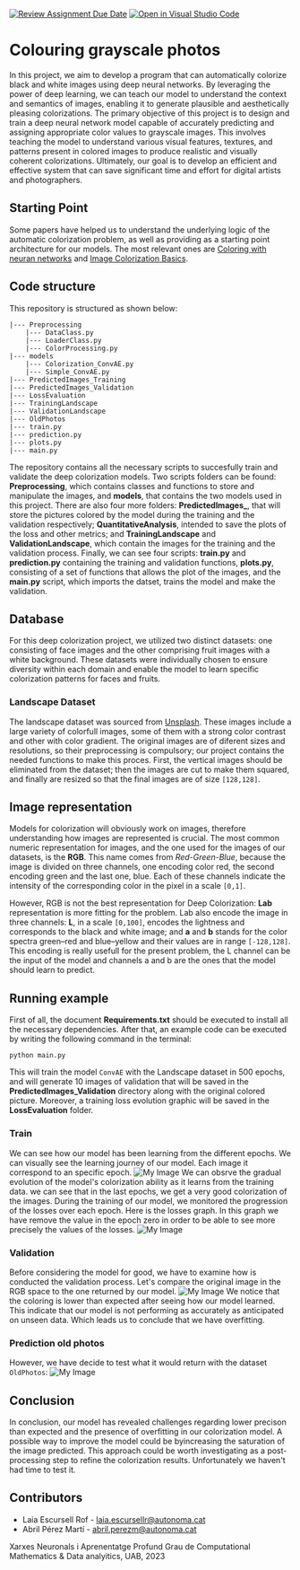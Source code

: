 [![Review Assignment Due Date](https://classroom.github.com/assets/deadline-readme-button-24ddc0f5d75046c5622901739e7c5dd533143b0c8e959d652212380cedb1ea36.svg)](https://classroom.github.com/a/sPgOnVC9)
[![Open in Visual Studio Code](https://classroom.github.com/assets/open-in-vscode-718a45dd9cf7e7f842a935f5ebbe5719a5e09af4491e668f4dbf3b35d5cca122.svg)](https://classroom.github.com/online_ide?assignment_repo_id=11118782&assignment_repo_type=AssignmentRepo)
# Colouring grayscale photos
In this project, we aim to develop a program that can automatically colorize black and white images using deep neural networks. By leveraging the power of deep learning, we can teach our model to understand the context and semantics of images, enabling it to generate plausible and aesthetically pleasing colorizations. The primary objective of this project is to design and train a deep neural network model capable of accurately predicting and assigning appropriate color values to grayscale images. This involves teaching the model to understand various visual features, textures, and patterns present in colored images to produce realistic and visually coherent colorizations. Ultimately, our goal is to develop an efficient and effective system that can save significant time and effort for digital artists and photographers.

## Starting Point
Some papers have helped us to understand the underlying logic of the automatic colorization problem, as well as providing as a starting point architecture for our models. The most relevant ones are [Coloring with neuran networks]([https://github.com/saeed-anwar/ColorSurvey](https://emilwallner.medium.com/colorize-b-w-photos-with-a-100-line-neural-network-53d9b4449f8d)) and [Image Colorization Basics](https://www.kaggle.com/code/basu369victor/image-colorization-basic-implementation-with-cnn).

## Code structure
This repository is structured as shown below:
```
|--- Preprocessing
    |--- DataClass.py
    |--- LoaderClass.py
    |--- ColorProcessing.py
|--- models
    |--- Colorization_ConvAE.py
    |--- Simple_ConvAE.py
|--- PredictedImages_Training
|--- PredictedImages_Validation
|--- LossEvaluation
|--- TrainingLandscape
|--- ValidationLandscape
|--- OldPhotos
|--- train.py
|--- prediction.py
|--- plots.py
|--- main.py
```
The repository contains all the necessary scripts to succesfully train and validate the deep colorization models. Two scripts folders can be found: **Preprocessing**, which contains classes and functions to store and manipulate the images, and **models**, that contains the two models used in this project. There are also four more folders: **PredictedImages_**, that will store the pictures colored by the model during the training and the validation respectively; **QuantitativeAnalysis**, intended to save the plots of the loss and other metrics; and **TrainingLandscape** and **ValidationLandscape**, which contain the images for the training and the validation process. Finally,  we can see four scripts: **train.py** and **prediction.py** containing the training and validation functions, **plots.py**, consisting of a set of functions that allows the plot of the images, and the **main.py** script, which imports the datset, trains the model and make the validation.

## Database
For this deep colorization project, we utilized two distinct datasets: one consisting of face images and the other comprising fruit images with a white background. These datasets were individually chosen to ensure diversity within each domain and enable the model to learn specific colorization patterns for faces and fruits.

### Landscape Dataset
The landscape dataset was sourced from [Unsplash]((https://unsplash.com/es/colecciones/89287309/all)). These images include a large variety of colorfull images, some of them with a strong color contrast and other with color gradient. The original images are of diferent sizes and resolutions, so their preprocessing is compulsory; our project contains the needed functions to make this proces. First, the vertical images should be eliminated from the dataset; then the images are cut to make them  squared, and finally are resized so that the final images are of size ```[128,128]```.

## Image representation
Models for colorization will obviously work on images, therefore understanding how images are represented is crucial. The most common numeric representation for images, and the one used for the images of our datasets, is the **RGB**. This name comes from *Red-Green-Blue*, because the image is divided on three channels, one encoding color red, the second encoding green and the last one, blue. Each of these channels indicate the intensity of the corresponding color in the pixel in a scale ```[0,1]```.

However, RGB is not the best representation for Deep Colorization: **Lab** representation is more fitting for the problem. Lab also encode the image in three channels: **L**, in a scale ```[0,100]```, encodes the lightness and corresponds to the black and white image; and **a** and **b** stands for the color spectra green–red and blue–yellow and their values are in range ```[-128,128]```. This encoding is really usefull for the present problem, the L channel can be the input of the model and channels a and b are the ones that the model should learn to predict. 

## Running example
First of all, the document **Requirements.txt** should be executed to install all the necessary dependencies. After that, an example code can be executed by writing the following command in the terminal:
```
python main.py
```
This will train the model ```ConvAE``` with the Landscape dataset in 500 epochs, and will generate 10 images of validation that will be saved in the **PredictedImages_Validation** directory along with the original colored picture. Moreover, a training loss evolution graphic will be saved in the **LossEvaluation** folder. 

### Train
We can see how our model has been learning from the different epochs.
We can visually see the learning journey of our model. Each image it correspond to an specific epoch.
![My Image](TrainedImages.png)
We can obsrve the gradual evolution of the model's colorization ability as it learns from the training data. we can see that in the last epochs, we get a very good colorization of the images.
During the training of our model, we monitored the progression of the losses over each epoch. Here is the losses graph. In this graph we have remove the value in the epoch zero in order to be able to see more precisely the values of the losses.
![My Image](LossEvaluation/evalutaion.png)

### Validation
Before considering the model for good, we have to examine how is conducted the validation process. Let's compare the original image in the RGB space to the one returned by our model.
![My Image](ValidationImages.png)
We notice that the coloring is lower than expected after seeing how our model learned. This indicate that our model is not performing as accurately as anticipated on unseen data. Which leads us to conclude that we have overfitting.

### Prediction old photos
However, we have decide to test what it would return with the dataset `OldPhotos`:
![My Image](PredictedOldPhotos.png)

## Conclusion
In conclusion, our model has revealed challenges regarding lower precison than expected and the presence of overfitting in our colorization model.
A possible way to improve the model could be byincreasing the saturation of the image predicted. This approach could be worth investigating as a post-processing step to refine the colorization results. Unfortunately we haven't had time to test it.

## Contributors
* Laia Escursell Rof - laia.escursellr@autonoma.cat
* Abril Pérez Martí - abril.perezm@autonoma.cat

Xarxes Neuronals i Aprenentatge Profund
Grau de Computational Mathematics & Data analyitics, 
UAB, 2023
